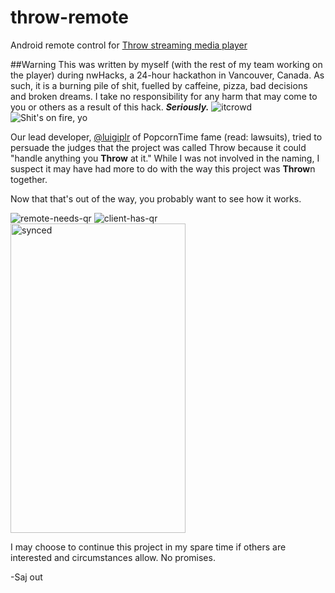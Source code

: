 # throw-remote
Android remote control for [Throw streaming media player](https://github.com/Magics-Group/throw-client)

##Warning
This was written by myself (with the rest of my team working on the player) during nwHacks, a 24-hour hackathon in Vancouver, Canada. As such, it is a burning pile of shit, fuelled by caffeine, pizza, bad decisions and broken dreams. I take no responsibility for any harm that may come to you or others as a result of this hack. ___Seriously.___
![itcrowd](http://i.imgur.com/Bf48s8R.gif)
![Shit's on fire, yo](https://i.imgur.com/6NfmQ.jpg)

Our lead developer, [@luigiplr](https://github.com/luigiplr) of PopcornTime fame (read: lawsuits), tried to persuade the judges that the project was called Throw because it could "handle anything you **Throw** at it." While I was not involved in the naming, I suspect it may have had more to do with the way this project was **Throw**n together. 

Now that that's out of the way, you probably want to see how it works.

![remote-needs-qr](http://challengepost-s3-challengepost.netdna-ssl.com/photos/production/software_photos/000/357/082/datas/gallery.jpg)
![client-has-qr](http://challengepost-s3-challengepost.netdna-ssl.com/photos/production/software_photos/000/356/713/datas/gallery.jpg)
<img alt="synced" src="http://i.imgur.com/uPKhxLk.png" width="280" height="495"/>

I may choose to continue this project in my spare time if others are interested and circumstances allow. No promises.

-Saj out
